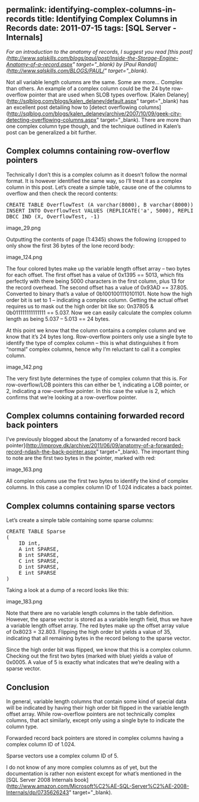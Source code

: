 permalink: identifying-complex-columns-in-records
title: Identifying Complex Columns in Records
date: 2011-07-15
tags: [SQL Server - Internals]
---
*For an introduction to the anatomy of records, I suggest you read *[*this post*](http://www.sqlskills.com/blogs/paul/post/Inside-the-Storage-Engine-Anatomy-of-a-record.aspx" target="_blank)* by *[*Paul Randal*](http://www.sqlskills.com/BLOGS/PAUL/" target="_blank)*.*

Not all variable length columns are the same. Some are more… Complex than others. An example of a complex column could be the 24 byte row-overflow pointer that are used when SLOB types overflow. [Kalen Delaney](http://sqlblog.com/blogs/kalen_delaney/default.aspx" target="_blank) has an excellent post detailing how to [detect overflowing columns](http://sqlblog.com/blogs/kalen_delaney/archive/2007/10/09/geek-city-detecting-overflowing-columns.aspx" target="_blank). There are more than one complex column type though, and the technique outlined in Kalen’s post can be generalized a bit further.

## Complex columns containing row-overflow pointers

Technically I don’t this is a complex column as it doesn’t follow the normal format. It is however identified the same way, so I’ll treat it as a complex column in this post. Let’s create a simple table, cause one of the columns to overflow and then check the record contents:

<pre lang="tsql" escaped="true">CREATE TABLE OverflowTest (A varchar(8000), B varchar(8000))
INSERT INTO OverflowTest VALUES (REPLICATE('a', 5000), REPLICATE('b', 5000))
DBCC IND (X, OverflowTest, -1)</pre>

image_29.png

Outputting the contents of page (1:4345) shows the following (cropped to only show the first 36 bytes of the lone record body:

image_124.png

The four colored bytes make up the variable length offset array – two bytes for each offset. The first offset has a value of 0x1395 == 5013, which fits perfectly with there being 5000 characters in the first column, plus 13 for the record overhead. The second offset has a value of 0x93AD == 37.805. Converted to binary that’s a value of 0b1001001110101101. Note how the high order bit is set to 1 – indicating a complex column. Getting the actual offset requires us to mask out the high order bit like so: 0n37805 &amp; 0b011111111111111 == 5.037. Now we can easily calculate the complex column length as being 5.037 – 5.013 == 24 bytes.

At this point we know that the column contains a complex column and we know that it’s 24 bytes long. Row-overflow pointers only use a single byte to identify the type of complex column – this is what distinguishes it from “normal” complex columns, hence why I’m reluctant to call it a complex column.

image_142.png

The very first byte determines the type of complex column that this is. For row-overflow/LOB pointers this can either be 1, indicating a LOB pointer, or 2, indicating a row-overflow pointer. In this case the value is 2, which confirms that we’re looking at a row-overflow pointer.

## Complex columns containing forwarded record back pointers

I’ve previously blogged about the [anatomy of a forwarded record back pointer](http://improve.dk/archive/2011/06/09/anatomy-of-a-forwarded-record-ndash-the-back-pointer.aspx" target="_blank). The important thing to note are the first two bytes in the pointer, marked with red:

image_163.png

All complex columns use the first two bytes to identify the kind of complex columns. In this case a complex column ID of 1.024 indicates a back pointer.

## Complex columns containing sparse vectors

Let’s create a simple table containing some sparse columns:

<pre lang="tsql" escaped="true">CREATE TABLE Sparse
(
	ID int,
	A int SPARSE,
	B int SPARSE,
	C int SPARSE,
	D int SPARSE,
	E int SPARSE
)</pre>

Taking a look at a dump of a record looks like this:

image_183.png

Note that there are no variable length columns in the table definition. However, the sparse vector is stored as a variable length field, thus we have a variable length offset array. The red bytes make up the offset array value of 0x8023 = 32.803. Flipping the high order bit yields a value of 35, indicating that all remaining bytes in the record belong to the sparse vector.

Since the high order bit was flipped, we know that this is a complex column. Checking out the first two bytes (marked with blue) yields a value of 0x0005. A value of 5 is exactly what indicates that we’re dealing with a sparse vector.

## Conclusion

In general, variable length columns that contain some kind of special data will be indicated by having their high order bit flipped in the variable length offset array. While row-overflow pointers are not technically complex columns, that act similarly, except only using a single byte to indicate the column type.

Forwarded record back pointers are stored in complex columns having a complex column ID of 1.024.

Sparse vectors use a complex column ID of 5.

I do not know of any more complex columns as of yet, but the documentation is rather non existent except for what’s mentioned in the [SQL Server 2008 Internals book](http://www.amazon.com/Microsoft%C2%AE-SQL-Server%C2%AE-2008-Internals/dp/0735626243" target="_blank).

